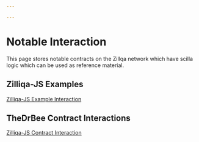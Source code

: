 ```yaml
---

---
```

# Notable Interaction

This page stores notable contracts on the Zillqa network which have scilla logic which can be used as reference material.

## Zilliqa-JS Examples

[Zilliqa-JS Example Interaction](https://github.com/Zilliqa/Zilliqa-JavaScript-Library-Examples/tree/master/node)

## TheDrBee Contract Interactions

[Zilliqa-JS Contract Interaction](https://github.com/TheDrBee/oSCILLAtor/tree/main/js)